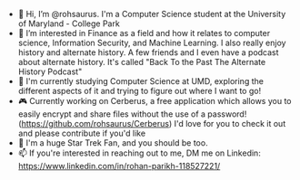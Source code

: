 - 👋 Hi, I’m @rohsaurus. I'm a Computer Science student at the University of Maryland - College Park
- 👀 I’m interested in Finance as a field and how it relates to computer science, Information Security, and Machine Learning. I also really enjoy history and alternate history. A few friends and I even have a podcast about alternate history. It's called "Back To the Past The Alternate History Podcast"
- 🌱 I'm currently studying Computer Science at UMD, exploring the different aspects of it and trying to figure out where I want to go!
- 🎮 Currently working on Cerberus, a free application which allows you to easily encrypt and share files without the use of a password! (https://github.com/rohsaurus/Cerberus) I'd love for you to check it out and please contribute if you'd like
- 🔭 I'm a huge Star Trek Fan, and you should be too.
- 📫 If you're interested in reaching out to me, DM me on Linkedin: https://www.linkedin.com/in/rohan-parikh-118527221/




<!---
rohsaurus/rohsaurus is a ✨ special ✨ repository because its `README.md` (this file) appears on your GitHub profile.
You can click the Preview link to take a look at your changes.
--->
